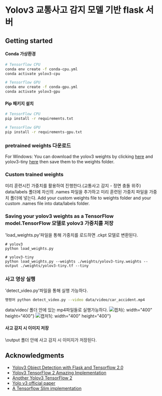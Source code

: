 # Yolov3 교통사고 감지 모델 기반 flask 서버


## Getting started

#### Conda 가상환경 

```bash
# Tensorflow CPU
conda env create -f conda-cpu.yml
conda activate yolov3-cpu

# Tensorflow GPU
conda env create -f conda-gpu.yml
conda activate yolov3-gpu
```

#### Pip 패키지 설치

```bash
# TensorFlow CPU
pip install -r requirements.txt

# TensorFlow GPU
pip install -r requirements-gpu.txt
```

### pretrained weights 다운로드

For Windows:
You can download the yolov3 weights by clicking [here](https://pjreddie.com/media/files/yolov3.weights) and yolov3-tiny [here](https://pjreddie.com/media/files/yolov3-tiny.weights) then save them to the weights folder.

### Custom trained weights

미리 훈련시킨 가중치를 활용하여 진행한다.(교통사고 감지 - 정면 충돌 위주)
data/labels 폴더에 자신의 .names 파일을 추가하고 미리 훈련된 가중치 파일을 가중치 폴더에 넣는다.
Add your custom weights file to weights folder and your custom .names file into data/labels folder.
  
### Saving your yolov3 weights as a TensorFlow model.TensorFlow 모델로 yolov3 가중치를 저장

'load_weights.py'파일을 통해 가중치를 로드하면 .ckpt 모델로 변환된다.
```
# yolov3
python load_weights.py

# yolov3-tiny
python load_weights.py --weights ./weights/yolov3-tiny.weights --output ./weights/yolov3-tiny.tf --tiny
```
### 사고 영상 실행
'detect_video.py'파일을 통해 실행 가능하다.
```bash
명령어 python detect_video.py --video data/video/car_accident.mp4
```
data/video/ 폴더 안에 있는 mp4파일들로 실행가능하다.
![캡처](https://user-images.githubusercontent.com/64147798/105882257-ca20ef80-6048-11eb-8b58-946c28d23e43.PNG){: width="400" height="400"}
![캡처1](https://user-images.githubusercontent.com/64147798/105882306-d73dde80-6048-11eb-99c1-79ba8e72cce8.PNG){: width="400" height="400"}

#### 사고 감지 시 이미지 저장
\output 폴더 안에 사고 감지 시 이미지가 저장된다.


## Acknowledgments
* [Yolov3 Object Detection with Flask and Tensorflow 2.0](https://github.com/theAIGuysCode/Object-Detection-API)
* [Yolov3 TensorFlow 2 Amazing Implementation](https://github.com/zzh8829/yolov3-tf2)
* [Another Yolov3 TensorFlow 2](https://github.com/heartkilla/yolo-v3)
* [Yolo v3 official paper](https://arxiv.org/abs/1804.02767)
* [A Tensorflow Slim implementation](https://github.com/mystic123/tensorflow-yolo-v3)

